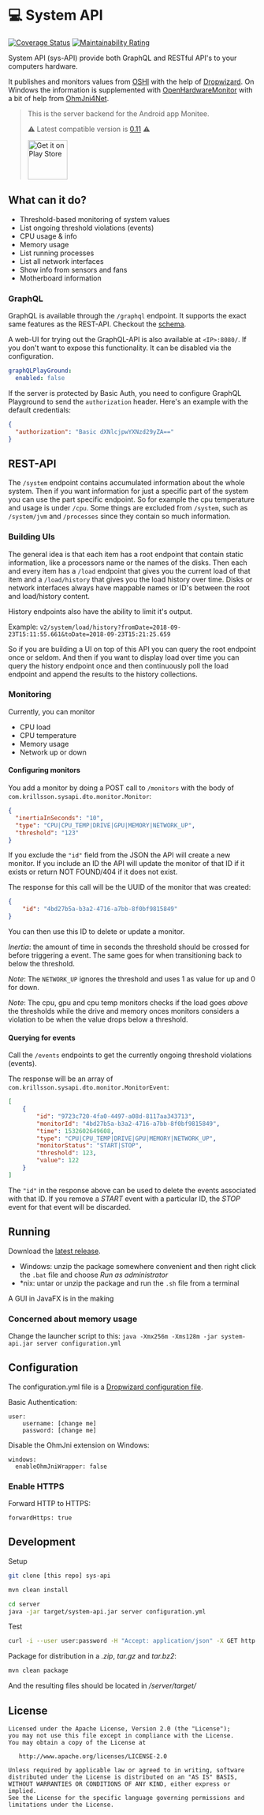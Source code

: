 :computer: System API
=====================
[![Coverage Status](https://coveralls.io/repos/github/Krillsson/sys-api/badge.svg?branch=develop)](https://coveralls.io/github/Krillsson/sys-api?branch=develop)
[![Maintainability Rating](https://sonarcloud.io/api/project_badges/measure?project=com.krillsson%3Asys-api&metric=sqale_rating)](https://sonarcloud.io/dashboard?id=com.krillsson%3Asys-api)

System API (sys-API) provide both GraphQL and RESTful API's to your computers hardware.

It publishes and monitors values from [OSHI](https://github.com/oshi/oshi) with the help of [Dropwizard](https://github.com/dropwizard/dropwizard). On Windows the information is supplemented with
[OpenHardwareMonitor](https://github.com/openhardwaremonitor/openhardwaremonitor) with a bit of help from [OhmJni4Net](https://github.com/Krillsson/ohmjni4net).

>This is the server backend for the Android app Monitee.
>
>:warning: Latest compatible version is [0.11](https://github.com/Krillsson/sys-API/releases/tag/0.11) :warning:
>
><a href="https://play.google.com/store/apps/details?id=com.krillsson.monitee"><img src="https://play.google.com/intl/en_us/badges/images/generic/en_badge_web_generic.png" alt="Get it on Play Store" height="80"></a>

## What can it do?

- Threshold-based monitoring of system values
- List ongoing threshold violations (events)
- CPU usage & info
- Memory usage
- List running processes
- List all network interfaces
- Show info from sensors and fans
- Motherboard information

### GraphQL

GraphQL is available through the `/graphql` endpoint. It supports the exact same features as the REST-API. Checkout the [schema](server/src/main/resources/schema.graphqls).

A web-UI for trying out the GraphQL-API is also available at `<IP>:8080/`. If you don't want to expose this functionality. It can be disabled via the configuration.

```yaml
graphQLPlayGround:
  enabled: false
```

If the server is protected by Basic Auth, you need to configure GraphQL Playground to send the `authorization` header. Here's an example with the default credentials:

```json
{
  "authorization": "Basic dXNlcjpwYXNzd29yZA=="
}
```

## REST-API

The `/system` endpoint contains accumulated information about the whole system. Then if you want information for just a specific part of the system you can use the part specific endpoint.
So for example the cpu temperature and usage is under `/cpu`. Some things are excluded from `/system`, such as `/system/jvm` and `/processes` since they contain so much information.

### Building UIs

The general idea is that each item has a root endpoint that contain static information, like a processors name or the names of the disks. Then each and every item has a `/load` endpoint that gives you the current
load of that item and a `/load/history` that gives you the load history over time. Disks or network interfaces always have mappable names or ID's between the root and load/history content.

History endpoints also have the ability to limit it's output. 

Example: `v2/system/load/history?fromDate=2018-09-23T15:11:55.661&toDate=2018-09-23T15:21:25.659`

So if you are building a UI on top of this API you can query the root endpoint once or seldom. And then if you want to display load over time you can query the history endpoint once and
then continuously poll the load endpoint and append the results to the history collections.

### Monitoring

Currently, you can monitor

 - CPU load
 - CPU temperature
 - Memory usage
 - Network up or down
 
#### Configuring monitors
 
You add a monitor by doing a POST call to `/monitors` with the body of `com.krillsson.sysapi.dto.monitor.Monitor`:

```json
{
  "inertiaInSeconds": "10",
  "type": "CPU|CPU_TEMP|DRIVE|GPU|MEMORY|NETWORK_UP",
  "threshold": "123"
}
```

If you exclude the `"id"` field from the JSON the API will create a new monitor. If you include an ID the API will update the monitor of that ID if it exists or return NOT FOUND/404 if it does not exist. 

The response for this call will be the UUID of the monitor that was created:

```json
{
    "id": "4bd27b5a-b3a2-4716-a7bb-8f0bf9815849"
}
```

You can then use this ID to delete or update a monitor.

_Inertia_: the amount of time in seconds the threshold should be crossed for before triggering a event. The same goes for when
transitioning back to below the threshold.

_Note_: The `NETWORK_UP` ignores the threshold and uses 1 as value for up and 0 for down.

_Note_: The cpu, gpu and cpu temp monitors checks if the load goes _above_ the thresholds while the drive and memory onces
monitors considers a violation to be when the value drops below a threshold.

#### Querying for events

Call the `/events` endpoints to get the currently ongoing threshold violations (events).

The response will be an array of `com.krillsson.sysapi.dto.monitor.MonitorEvent`:

```json
[
    {
        "id": "9723c720-4fa0-4497-a08d-8117aa343713",
        "monitorId": "4bd27b5a-b3a2-4716-a7bb-8f0bf9815849",
        "time": 1532602649608,
        "type": "CPU|CPU_TEMP|DRIVE|GPU|MEMORY|NETWORK_UP",
        "monitorStatus": "START|STOP",
        "threshold": 123,
        "value": 122
    }
]
```

The `"id"` in the response above can be used to delete the events associated with that ID. If you remove a _START_ event
with a particular ID, the _STOP_ event for that event will be discarded. 

## Running
Download the [latest release](https://github.com/Krillsson/sys-api/releases/latest).

- Windows: unzip the package somewhere convenient and then right click the `.bat` file and choose _Run as administrator_
- *nix: untar or unzip the package and run the `.sh` file from a terminal

A GUI in JavaFX is in the making

### Concerned about memory usage

Change the launcher script to this: `java -Xmx256m -Xms128m -jar system-api.jar server configuration.yml`

## Configuration
The configuration.yml file is a [Dropwizard configuration file](https://dropwizard.github.io/dropwizard/manual/configuration.html).

Basic Authentication:

    user:
        username: [change me]
        password: [change me]
        
Disable the OhmJni extension on Windows:

    windows:
      enableOhmJniWrapper: false

### Enable HTTPS

Forward HTTP to HTTPS:

    forwardHttps: true

## Development
Setup
```sh
git clone [this repo] sys-api
```
```sh
mvn clean install
```
```sh
cd server
java -jar target/system-api.jar server configuration.yml
```
Test

```sh
curl -i --user user:password -H "Accept: application/json" -X GET http://localhost:8080/v2/system
```

Package for distribution in a *.zip*, *tar.gz* and *tar.bz2*:

```sh
mvn clean package
```

And the resulting files should be located in */server/target/*

License
-------

    Licensed under the Apache License, Version 2.0 (the "License");
    you may not use this file except in compliance with the License.
    You may obtain a copy of the License at

       http://www.apache.org/licenses/LICENSE-2.0

    Unless required by applicable law or agreed to in writing, software
    distributed under the License is distributed on an "AS IS" BASIS,
    WITHOUT WARRANTIES OR CONDITIONS OF ANY KIND, either express or implied.
    See the License for the specific language governing permissions and
    limitations under the License.
